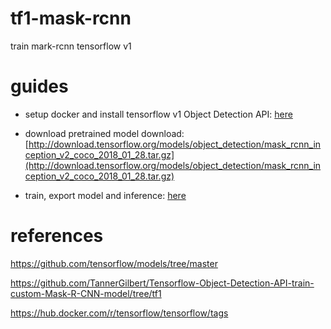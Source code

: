 # tf1-mask-rcnn
train mark-rcnn tensorflow v1

# guides
- setup docker and install tensorflow v1 Object Detection API: [here](docs/setup.md)

- download pretrained model download: [http://download.tensorflow.org/models/object_detection/mask_rcnn_inception_v2_coco_2018_01_28.tar.gz](http://download.tensorflow.org/models/object_detection/mask_rcnn_inception_v2_coco_2018_01_28.tar.gz)

- train, export model and inference: [here](docs/cmd.md)

# references
https://github.com/tensorflow/models/tree/master

https://github.com/TannerGilbert/Tensorflow-Object-Detection-API-train-custom-Mask-R-CNN-model/tree/tf1

https://hub.docker.com/r/tensorflow/tensorflow/tags